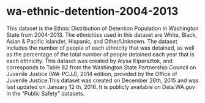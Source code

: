 # wa-ethnic-detention-2004-2013

This dataset is the Ethnic Distribution of Detention Population in Washington State from 2004-2013. The ethnicities used in this dataset are White, Black, Asian & Pacific Islander, Hispanic, and Other/Unknown. The dataset includes the number of people of each ethnicity that was detained, as well as the percentage of the total number of people detained each year that is each ethnicity. This dataset was created by Alysa Kipersztok, and corresponds to Table 82 from the Washington State Partnership Council on Juvenile Justice (WA-PCJJ), 2014 edition, provided by the Office of Juvenile Justice.This dataset was created on December 26th, 2015 and was last updated on January 12 th, 2016. It is publicly available on Data.WA.gov in the “Public Safety” datasets.
